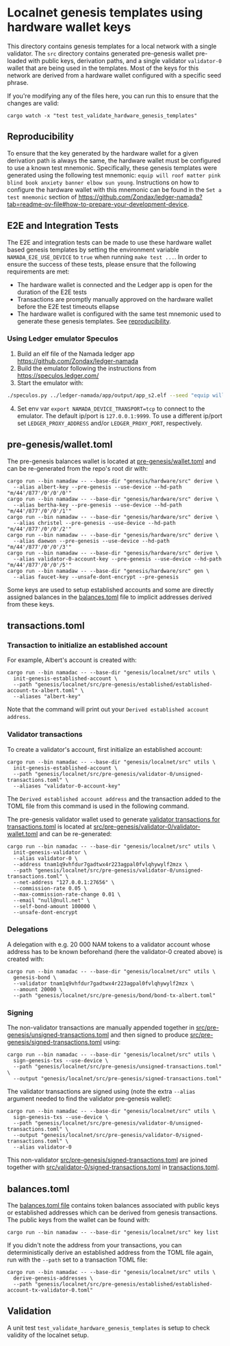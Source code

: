# Localnet genesis templates using hardware wallet keys

This directory contains genesis templates for a local network with a single validator. The `src` directory contains generated pre-genesis wallet pre-loaded with public keys, derivation paths, and a single validator `validator-0` wallet that are being used in the templates. Most of the keys for this network are derived from a hardware wallet configured with a specific seed phrase.

If you're modifying any of the files here, you can run this to ensure that the changes are valid:

```shell
cargo watch -x "test test_validate_hardware_genesis_templates"
```

## Reproducibility

To ensure that the key generated by the hardware wallet for a given derivation path is always the same, the hardware wallet must be configured to use a known test mnemonic. Specifically, these genesis templates were generated using the following test mnemonic: `equip will roof matter pink blind book anxiety banner elbow sun young`. Instructions on how to configure the hardware wallet with this mnemonic can be found in the `Set a test mnemonic` section of <https://github.com/Zondax/ledger-namada?tab=readme-ov-file#how-to-prepare-your-development-device>.
## E2E and Integration Tests
The E2E and integration tests can be made to use these hardware wallet based genesis templates by setting the environment variable `NAMADA_E2E_USE_DEVICE` to `true` when running `make test ...`. In order to ensure the success of these tests, please ensure that the following requirements are met:
* The hardware wallet is connected and the Ledger app is open for the duration of the E2E tests
* Transactions are promptly manually approved on the hardware wallet before the E2E test timeouts ellapse
* The hardware wallet is configured with the same test mnemonic used to generate these genesis templates. See [reproducibility](#reproducibility).

### Using Ledger emulator Speculos

1. Build an elf file of the Namada ledger app <https://github.com/Zondax/ledger-namada>
2. Build the emulator following the instructions from <https://speculos.ledger.com/>
3. Start the emulator with:
  ```sh
  ./speculos.py ../ledger-namada/app/output/app_s2.elf --seed "equip will roof matter pink blind book anxiety banner elbow sun young"
  ```
4. Set env var `export NAMADA_DEVICE_TRANSPORT=tcp` to connect to the emulator. The default ip/port is `127.0.0.1:9999`. To use a different ip/port set `LEDGER_PROXY_ADDRESS` and/or `LEDGER_PROXY_PORT`, respectively.

## pre-genesis/wallet.toml

The pre-genesis balances wallet is located at [pre-genesis/wallet.toml](pre-genesis/wallet.toml) and can be re-generated from the repo's root dir with:

```shell
cargo run --bin namadaw -- --base-dir "genesis/hardware/src" derive \
  --alias albert-key --pre-genesis --use-device --hd-path "m/44'/877'/0'/0'/0'"
cargo run --bin namadaw -- --base-dir "genesis/hardware/src" derive \
  --alias bertha-key --pre-genesis --use-device --hd-path "m/44'/877'/0'/0'/1'"
cargo run --bin namadaw -- --base-dir "genesis/hardware/src" derive \
  --alias christel --pre-genesis --use-device --hd-path "m/44'/877'/0'/0'/2'"
cargo run --bin namadaw -- --base-dir "genesis/hardware/src" derive \
  --alias daewon --pre-genesis --use-device --hd-path "m/44'/877'/0'/0'/3'"
cargo run --bin namadaw -- --base-dir "genesis/hardware/src" derive \
  --alias validator-0-account-key --pre-genesis --use-device --hd-path "m/44'/877'/0'/0'/5'"
cargo run --bin namadaw -- --base-dir "genesis/hardware/src" gen \
  --alias faucet-key --unsafe-dont-encrypt --pre-genesis
```

Some keys are used to setup established accounts and some are directly assigned balances in the [balances.toml](#balancestoml) file to implicit addresses derived from these keys.

## transactions.toml

### Transaction to initialize an established account

For example, Albert's account is created with:

```shell
cargo run --bin namadac -- --base-dir "genesis/localnet/src" utils \
  init-genesis-established-account \
  --path "genesis/localnet/src/pre-genesis/established/established-account-tx-albert.toml" \
  --aliases "albert-key"
```

Note that the command will print out your `Derived established account address`.

### Validator transactions

To create a validator's account, first initialize an established account:

```shell
cargo run --bin namadac -- --base-dir "genesis/localnet/src" utils \
  init-genesis-established-account \
  --path "genesis/localnet/src/pre-genesis/validator-0/unsigned-transactions.toml" \
  --aliases "validator-0-account-key"
```

The `Derived established account address` and the transaction added to the TOML file from this command is used in the following command.

The pre-genesis validator wallet used to generate [validator transactions for transactions.toml](src/pre-genesis/validator-0/transactions.toml) is located at [src/pre-genesis/validator-0/validator-wallet.toml](src/pre-genesis/validator-0/validator-wallet.toml) and can be re-generated:

```shell
cargo run --bin namadac -- --base-dir "genesis/localnet/src" utils \
  init-genesis-validator \
  --alias validator-0 \
  --address tnam1q9vhfdur7gadtwx4r223agpal0fvlqhywylf2mzx \
  --path "genesis/localnet/src/pre-genesis/validator-0/unsigned-transactions.toml" \
  --net-address "127.0.0.1:27656" \
  --commission-rate 0.05 \
  --max-commission-rate-change 0.01 \
  --email "null@null.net" \
  --self-bond-amount 100000 \
  --unsafe-dont-encrypt
```

### Delegations

A delegation with e.g. 20 000 NAM tokens to a validator account whose address has to be known beforehand (here the validator-0 created above) is created with:

```shell
cargo run --bin namadac -- --base-dir "genesis/localnet/src" utils \
  genesis-bond \
  --validator tnam1q9vhfdur7gadtwx4r223agpal0fvlqhywylf2mzx \
  --amount 20000 \
  --path "genesis/localnet/src/pre-genesis/bond/bond-tx-albert.toml"
```

### Signing

The non-validator transactions are manually appended together in [src/pre-genesis/unsigned-transactions.toml](src/pre-genesis/unsigned-transactions.toml) and then signed to produce [src/pre-genesis/signed-transactions.toml](src/pre-genesis/signed-transactions.toml) using:

```shell
cargo run --bin namadac -- --base-dir "genesis/localnet/src" utils \
  sign-genesis-txs --use-device \
  --path "genesis/localnet/src/pre-genesis/unsigned-transactions.toml" \
  --output "genesis/localnet/src/pre-genesis/signed-transactions.toml"
```

The validator transactions are signed using (note the extra `--alias` argument needed to find the validator pre-genesis wallet):

```shell
cargo run --bin namadac -- --base-dir "genesis/localnet/src" utils \
  sign-genesis-txs --use-device \
  --path "genesis/localnet/src/pre-genesis/validator-0/unsigned-transactions.toml" \
  --output "genesis/localnet/src/pre-genesis/validator-0/signed-transactions.toml" \
  --alias validator-0
```

This non-validator [src/pre-genesis/signed-transactions.toml](src/pre-genesis/signed-transactions.toml) are joined together with [src/validator-0/signed-transactions.toml](src/validator-0/signed-transactions.toml) in [transactions.toml](transactions.toml).

## balances.toml

The [balances.toml file](balances.toml) contains token balances associated with public keys or established addresses which can be derived from genesis transactions. The public keys from the wallet can be found with:

```shell
cargo run --bin namadaw -- --base-dir "genesis/localnet/src" key list
```

If you didn't note the address from your transactions, you can deterministically derive an established address from the TOML file again, run with the `--path` set to a transaction TOML file:

```shell
cargo run --bin namadac -- --base-dir "genesis/localnet/src" utils \
  derive-genesis-addresses \
  --path "genesis/localnet/src/pre-genesis/established/established-account-tx-validator-0.toml"
```

## Validation

A unit test `test_validate_hardware_genesis_templates` is setup to check validity of the localnet setup.
